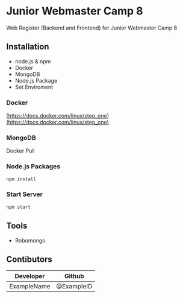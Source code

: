 # Junior Webmaster Camp 8
Web Register (Backend and Frontend) for Junior Webmaster Camp 8

## Installation
- node.js & npm
- Docker
- MongoDB
- Node.js Package
- Set Enviroment

### Docker
[https://docs.docker.com/linux/step_one](https://docs.docker.com/linux/step_one)

### MongoDB
Docker Pull

### Node.js Packages
```bash
npm install
```

### Start Server
```bash
npm start
```

## Tools
- Robomongo



## Contibutors
Developer | Github
----|----
ExampleName | @ExampleID

